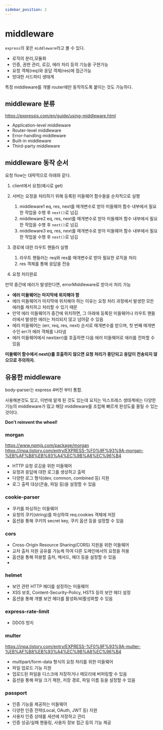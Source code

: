 ```yaml
---
sidebar_position: 2
---
```


# middleware

`express`의 꽃은 `middleware`라고 볼 수 있다.

- 로직의 분리,모듈화
- 인증, 권한 관리, 로깅, 에러 처리 등의 기능을 구현가능
- 요청 객체(req)와 응답 객체(res)에 접근가능
- 방대한 서드파티 생태계

특정 middleware를 개별 router에만 동작하도록 붙이는 것도 가능하다.

## middleware 분류

https://expressjs.com/en/guide/using-middleware.html

- Application-level middleware
- Router-level middleware
- Error-handling middleware
- Built-in middleware
- Third-party middleware

## middleware 동작 순서

요청 flow는 대략적으로 아래와 같다.

1. client에서 요청(예시로 get)
2. 서버는 요청을 처리하기 위해 등록된 미들웨어 함수들을 순차적으로 실행
   1. middleware1 eq, res, next를 매개변수로 받아 미들웨어 함수 내부에서 필요한 작업을 수행 후 `next()`로 넘김
   2. middleware2 eq, res, next를 매개변수로 받아 미들웨어 함수 내부에서 필요한 작업을 수행 후 `next()`로 넘김
   3. middleware3 eq, res, next를 매개변수로 받아 미들웨어 함수 내부에서 필요한 작업을 수행 후 `next()`로 넘김
3. 경로에 대한 라우트 핸들러 실행

   1. 라우트 핸들러는 req와 res를 매개변수로 받아 필요한 로직을 처리
   2. res 객체를 통해 응답을 전송

4. 요청 처리완료

만약 중간에 에러가 발생한다면, errorMiddleware로 받아서 처리 가능

- **에러 미들웨어는 마지막에 위치해야 함**
- 에러 미들웨어가 마지막에 위치해야 하는 이유는 요청 처리 과정에서 발생한 모든 에러를 캐치하고 처리할 수 있기 때문
- 만약 에러 미들웨어가 중간에 위치하면, 그 아래에 등록된 미들웨어나 라우트 핸들러에서 발생한 에러는 처리되지 않고 넘어갈 수 있음
- 에러 미들웨어는 (err, req, res, next) 순서로 매개변수를 받으며, 첫 번째 매개변수인 err가 에러 객체를 나타냄
- 에러 미들웨어에서 next(err)를 호출하면 다음 에러 미들웨어로 에러를 전파할 수 있음

**미들웨어 함수에서 next()를 호출하지 않으면 요청 처리가 중단되고 응답이 전송되지 않으므로 주의하자.**

## 유용한 middleware

body-parser는 express 4버전 부터 통합.

사용해본것도 있고, 이번에 알게 된 것도 있는데 요지는 익스프레스 생태계에는 다양한 기능의 middleware가 많고 해당 middleware를 조립해 빠르게 완성도를 올릴 수 있는 것이다.

**Don't reinvent the wheel!**

### morgan

https://www.npmjs.com/package/morgan
https://inpa.tistory.com/entry/EXPRESS-%F0%9F%93%9A-morgan-%EB%AF%B8%EB%93%A4%EC%9B%A8%EC%96%B4

- HTTP 요청 로깅을 위한 미들웨어
- 요청과 응답에 대한 로그를 생성하고 출력
- 다양한 로그 형식(dev, common, combined 등) 지원
- 로그 출력 대상(콘솔, 파일 등)을 설정할 수 있음

### cookie-parser

- 쿠키를 파싱하는 미들웨어
- 요청의 쿠키(string)를 파싱하여 req.cookies 객체에 저장
- 옵션을 통해 쿠키의 secret key, 쿠키 옵션 등을 설정할 수 있음

### cors

- Cross-Origin Resource Sharing(CORS) 지원을 위한 미들웨어
- 교차 출처 자원 공유를 가능케 하여 다른 도메인에서의 요청을 허용
- 옵션을 통해 허용할 출처, 메서드, 헤더 등을 설정할 수 있음
-

### helmet

- 보안 관련 HTTP 헤더를 설정하는 미들웨어
- XSS 보호, Content-Security-Policy, HSTS 등의 보안 헤더 설정
- 옵션을 통해 개별 보안 헤더를 활성화/비활성화할 수 있음

### express-rate-limit

- DDOS 방지

### multer

https://inpa.tistory.com/entry/EXPRESS-%F0%9F%93%9A-multer-%EB%AF%B8%EB%93%A4%EC%9B%A8%EC%96%B4

- multipart/form-data 형식의 요청 처리를 위한 미들웨어
- 파일 업로드 기능 지원
- 업로드된 파일을 디스크에 저장하거나 메모리에 버퍼링할 수 있음
- 옵션을 통해 파일 크기 제한, 저장 경로, 파일 이름 등을 설정할 수 있음

### passport

- 인증 기능을 제공하는 미들웨어
- 다양한 인증 전략(Local, OAuth, JWT 등) 지원
- 사용자 인증 상태를 세션에 저장하고 관리
- 인증 성공/실패 핸들링, 사용자 정보 접근 등의 기능 제공
